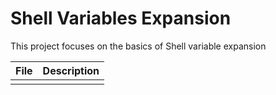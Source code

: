 # Shell Variables Expansion
This project focuses on the basics of Shell variable expansion

| __File__| __Description__ |
|--------------|-------------|
|  |  |